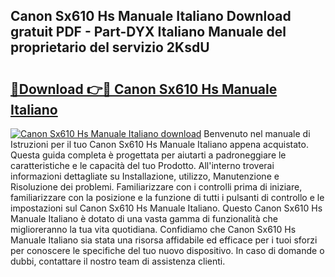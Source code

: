 ## Canon Sx610 Hs Manuale Italiano Download gratuit PDF - Part-DYX Italiano Manuale del proprietario del servizio 2KsdU

# <h2><a href="http://dffckak.blite.top/?on=Canon+Sx610+Hs+Manuale+Italiano">🔗Download 👉🔴 Canon Sx610 Hs Manuale Italiano</a></h2>

[![Canon Sx610 Hs Manuale Italiano download](https://i.imgur.com/lujVjoI.png)](http://dffckak.blite.top/?on=Canon+Sx610+Hs+Manuale+Italiano)
Benvenuto nel manuale di Istruzioni per il tuo Canon Sx610 Hs Manuale Italiano appena acquistato. Questa guida completa è progettata per aiutarti a padroneggiare le caratteristiche e le capacità del tuo Prodotto. All'interno troverai informazioni dettagliate su Installazione, utilizzo, Manutenzione e Risoluzione dei problemi. Familiarizzare con i controlli prima di iniziare, familiarizzare con la posizione e la funzione di tutti i pulsanti di controllo e le impostazioni sul Canon Sx610 Hs Manuale Italiano. Questo Canon Sx610 Hs Manuale Italiano è dotato di una vasta gamma di funzionalità che miglioreranno la tua vita quotidiana. Confidiamo che Canon Sx610 Hs Manuale Italiano sia stata una risorsa affidabile ed efficace per i tuoi sforzi per conoscere le specifiche del tuo nuovo dispositivo. In caso di domande o dubbi, contattare il nostro team di assistenza clienti.
